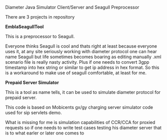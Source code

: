 Diameter Java Simulator Client/Server and Seagull Preprocessor

There are 3 projects in repository


<b>EmblaSeagullTool</b>

This is a preprocessor to Seagull.
<p>
Everyone thinks Seagull is cool and thats right at least because everyone uses it, at any site seriously working 
with diameter protocol one can hear name Seagull but life sometimes becomes boaring as editing manually .xml 
scenario file is really nasty activity. Plus if one needs to convert 3gpp timestamp into hex string or similar 
to get ip address in hex format. So this is a workaround to make use of seagull comfortable, at least for me.
</p>

<b>Prepaid Server Simulator</b>

This is a tool as name tells, it can be used to simulate diameter protocol for prepaid server.

This code is based on Mobicents gx/gy charging server simulator code used for sip servlets demo.

What is missing for me is simulation capabilities of CCR/CCA for proxied requests so if one needs to 
write test cases testing his diameter server that is to what earler or later one comes to





